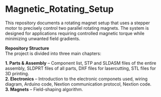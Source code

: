 # Magnetic_Rotating_Setup
This repository documents a rotating magnet setup that uses a stepper motor to precisely control two parallel rotating magnets. The system is designed for applications requiring controlled magnetic torque while minimizing unwanted field gradients.

**Repository Structure**  
The project is divided into three main chapters:

**1. Parts & Assembly** – Component list, STP and SLDASM files of the entire assembly, SLDPRT files of all parts, DXF files for lasercutting, STL files for 3D printing.  
**2. Electronics** – Introduction to the electronic componets used, wiring diagram, Arduino code, Nextion communication protocol, Nextion code.  
**3. Magnets** – Field-shaping algorithm.

